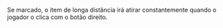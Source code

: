 Se marcado, o item de longa distância irá atirar constantemente quando o jogador o clica com o botão direito.